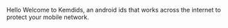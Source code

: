 Hello Welcome to Kemdids, an android ids that works across the internet to protect your mobile network.
